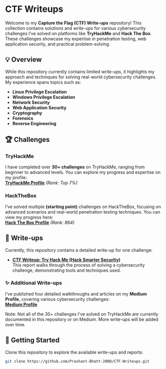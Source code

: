 # CTF Writeups  

Welcome to my **Capture the Flag (CTF) Write-ups** repository! This collection contains solutions and write-ups for various cybersecurity challenges I’ve solved on platforms like **TryHackMe** and **Hack The Box**. These challenges showcase my expertise in penetration testing, web application security, and practical problem-solving.  

## 💡 Overview  

While this repository currently contains limited write-ups, it highlights my approach and techniques for solving real-world cybersecurity challenges. My experience spans topics such as:  

- **Linux Privilege Escalation**  
- **Windows Privilege Escalation**  
- **Network Security**  
- **Web Application Security**  
- **Cryptography**  
- **Forensics**  
- **Reverse Engineering**  

## 🏆 Challenges  

### **TryHackMe**  
I have completed over **30+ challenges** on TryHackMe, ranging from beginner to advanced levels. You can explore my progress and expertise on my profile:  
[**TryHackMe Profile**](https://tryhackme.com/r/p/Dr.Parad0x) *(Rank: Top 7%)*  

### **HackTheBox**  
I’ve solved multiple **(starting point)** challenges on HackTheBox, focusing on advanced scenarios and real-world penetration testing techniques. You can view my progress here:  
[**Hack The Box Profile**](https://app.hackthebox.com/profile/727807) *(Rank: 864)*  

## 📄 Write-ups  

Currently, this repository contains a detailed write-up for one challenge:  

- [**CTF Writeup: Try Hack Me (Hack Smarter Security)**](https://github.com/Prashant-Bhatt-2000/CTF-Writeups/blob/main/tryhackme/Hack_Smarter_Security.pdf)  
  This report walks through the process of solving a cybersecurity challenge, demonstrating tools and techniques used.  

### ✨ Additional Write-ups  
I’ve published four detailed walkthroughs and articles on my **Medium Profile**, covering various cybersecurity challenges:  
[**Medium Profile**](https://medium.com/@bhatt.prashant2018)  

Note: Not all of the 30+ challenges I’ve solved on TryHackMe are currently documented in this repository or on Medium. More write-ups will be added over time.  

## 🚀 Getting Started  

Clone this repository to explore the available write-ups and reports:  

```bash
git clone https://github.com/Prashant-Bhatt-2000/CTF-Writeups.git
